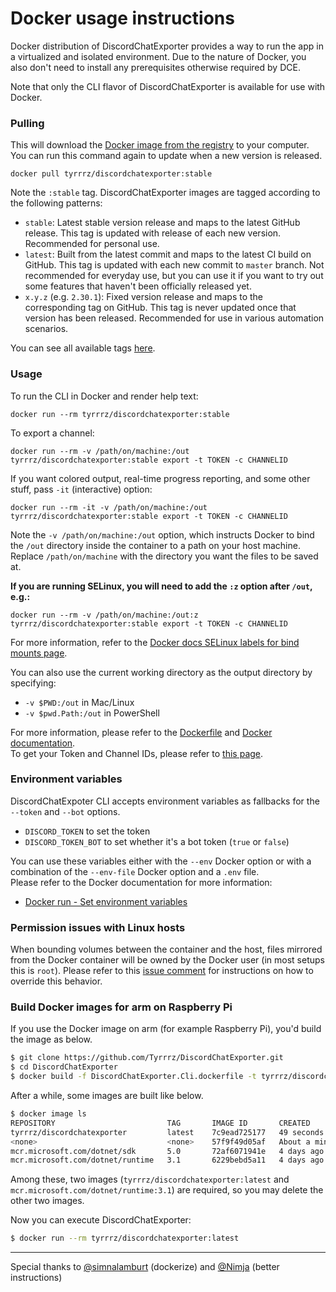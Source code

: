 # Docker usage instructions

Docker distribution of DiscordChatExporter provides a way to run the app in a virtualized and isolated environment. Due to the nature of Docker, you also don't need to install any prerequisites otherwise required by DCE.

Note that only the CLI flavor of DiscordChatExporter is available for use with Docker.

### Pulling

This will download the [Docker image from the registry](https://hub.docker.com/r/tyrrrz/discordchatexporter) to your computer. You can run this command again to update when a new version is released.

```
docker pull tyrrrz/discordchatexporter:stable
```

Note the `:stable` tag. DiscordChatExporter images are tagged according to the following patterns:

- `stable`: Latest stable version release and maps to the latest GitHub release. This tag is updated with release of each new version. Recommended for personal use.
- `latest`: Built from the latest commit and maps to the latest CI build on GitHub. This tag is updated with each new commit to `master` branch. Not recommended for everyday use, but you can use it if you want to try out some features that haven't been officially released yet.
- `x.y.z` (e.g. `2.30.1`): Fixed version release and maps to the corresponding tag on GitHub. This tag is never updated once that version has been released. Recommended for use in various automation scenarios.

You can see all available tags [here](https://hub.docker.com/r/tyrrrz/discordchatexporter/tags?page=1&ordering=name).

### Usage

To run the CLI in Docker and render help text:

```
docker run --rm tyrrrz/discordchatexporter:stable
```

To export a channel:

```
docker run --rm -v /path/on/machine:/out tyrrrz/discordchatexporter:stable export -t TOKEN -c CHANNELID
```

If you want colored output, real-time progress reporting, and some other stuff, pass `-it` (interactive) option:

```
docker run --rm -it -v /path/on/machine:/out tyrrrz/discordchatexporter:stable export -t TOKEN -c CHANNELID
```

Note the `-v /path/on/machine:/out` option, which instructs Docker to bind the `/out` directory inside the container to a path on your host machine. Replace `/path/on/machine` with the directory you want the files to be saved at.

**If you are running SELinux, you will need to add the `:z` option after `/out`, e.g.:**

```
docker run --rm -v /path/on/machine:/out:z tyrrrz/discordchatexporter:stable export -t TOKEN -c CHANNELID
```

For more information, refer to the [Docker docs SELinux labels for bind mounts page](https://docs.docker.com/storage/bind-mounts/#configure-the-selinux-label).

You can also use the current working directory as the output directory by specifying:

* `-v $PWD:/out` in Mac/Linux 
* `-v $pwd.Path:/out` in PowerShell

For more information, please refer to the [Dockerfile](https://github.com/Tyrrrz/DiscordChatExporter/blob/master/Dockerfile) and [Docker documentation](https://docs.docker.com/engine/reference/run/).<br>
To get your Token and Channel IDs, please refer to [this page](https://github.com/Tyrrrz/DiscordChatExporter/blob/master/.docs/Obtaining-Token-and-Channel-IDs.md).

### Environment variables

DiscordChatExpoter CLI accepts environment variables as fallbacks for the `--token` and `--bot` options.

- `DISCORD_TOKEN` to set the token
- `DISCORD_TOKEN_BOT` to set whether it's a bot token (`true` or `false`)

You can use these variables either with the `--env` Docker option or with a combination of the `--env-file` Docker option and a `.env` file.  
Please refer to the Docker documentation for more information:

* [Docker run - Set environment variables](https://docs.docker.com/engine/reference/commandline/run/#set-environment-variables--e---env---env-file)

### Permission issues with Linux hosts

When bounding volumes between the container and the host, files mirrored from the Docker container will be owned by the Docker user (in most setups this is `root`). Please refer to this [issue comment](https://github.com/Tyrrrz/DiscordChatExporter/issues/800#issuecomment-1030471970) for instructions on how to override this behavior.

### Build Docker images for arm on Raspberry Pi

If you use the Docker image on arm (for example Raspberry Pi), you'd build the image as below.

```bash
$ git clone https://github.com/Tyrrrz/DiscordChatExporter.git
$ cd DiscordChatExporter
$ docker build -f DiscordChatExporter.Cli.dockerfile -t tyrrrz/discordchatexporter:latest .
```

After a while, some images are built like below.

```bash
$ docker image ls
REPOSITORY                         TAG       IMAGE ID       CREATED              SIZE
tyrrrz/discordchatexporter         latest    7c9ead725177   49 seconds ago       199MB
<none>                             <none>    57f9f49d05af   About a minute ago   678MB
mcr.microsoft.com/dotnet/sdk       5.0       72af6071941e   4 days ago           641MB
mcr.microsoft.com/dotnet/runtime   3.1       6229bebd5a11   4 days ago           197MB
```

Among these, two images (`tyrrrz/discordchatexporter:latest` and `mcr.microsoft.com/dotnet/runtime:3.1`) are required, so you may delete the other two images.

Now you can execute DiscordChatExporter:

```bash
$ docker run --rm tyrrrz/discordchatexporter:latest
```

___

Special thanks to [@simnalamburt](https://github.com/simnalamburt) (dockerize) and [@Nimja](https://github.com/nimja) (better instructions)